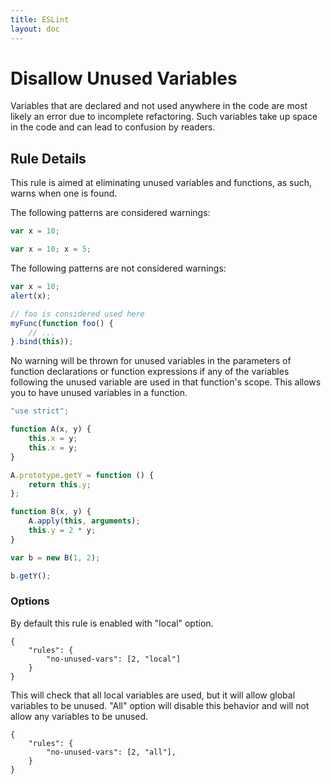```yaml
---
title: ESLint
layout: doc
---
```

# Disallow Unused Variables

Variables that are declared and not used anywhere in the code are most likely an error due to incomplete refactoring. Such variables take up space in the code and can lead to confusion by readers.

## Rule Details

This rule is aimed at eliminating unused variables and functions, as such, warns when one is found.

The following patterns are considered warnings:

```js
var x = 10;
```
```js
var x = 10; x = 5;
```

The following patterns are not considered warnings:

```js
var x = 10;
alert(x);

// foo is considered used here
myFunc(function foo() {
    // ...
}.bind(this));
```

No warning will be thrown for unused variables in the parameters of function declarations or function expressions if any of the variables following the unused variable are used in that function's scope. This allows you to have unused variables in a function.

```js
"use strict";

function A(x, y) {
    this.x = y;
    this.x = y;
}

A.prototype.getY = function () {
    return this.y;
};

function B(x, y) {
    A.apply(this, arguments);
    this.y = 2 * y;
}

var b = new B(1, 2);

b.getY();
```

### Options

By default this rule is enabled with "local" option.
```
{
    "rules": {
        "no-unused-vars": [2, "local"]
    }
}
```
 This will check that all local variables are used, but it will allow global variables to be unused.
"All" option will disable this behavior and will not allow any variables to be unused.
```
{
    "rules": {
        "no-unused-vars": [2, "all"],
    }
}
```
